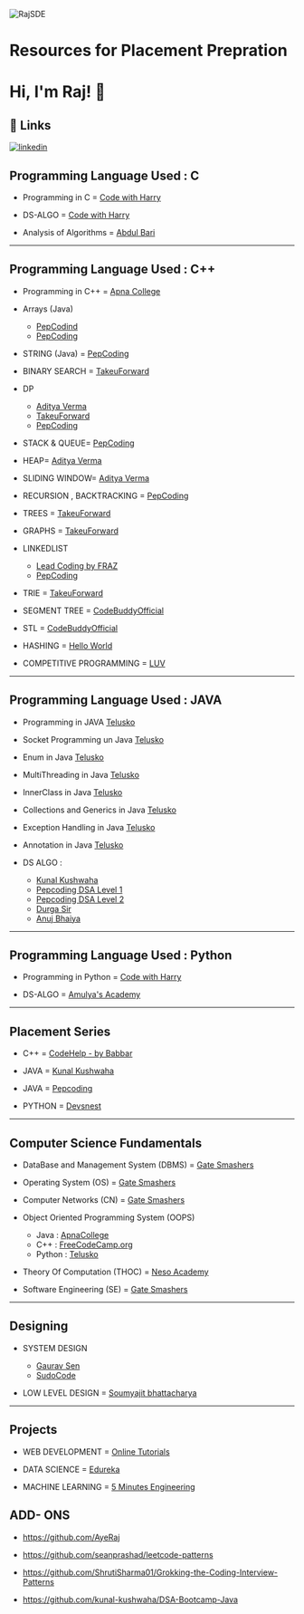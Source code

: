 </p><img src="https://komarev.com/ghpvc/?username=RajSDE&label=Visitors&color=0e75b6&style=flat" alt="RajSDE" />

# Resources for Placement Prepration
# Hi, I'm Raj! 👋
## 🔗 Links
[![linkedin](https://img.shields.io/badge/linkedin-0A66C2?style=for-the-badge&logo=linkedin&logoColor=white)](https://www.linkedin.com/in/ayerajkumar/)

## Programming Language Used : C
- Programming in C = [Code with Harry](https://www.youtube.com/playlist?list=PLu0W_9lII9aiXlHcLx-mDH1Qul38wD3aR)

- DS-ALGO = [Code with Harry](https://www.youtube.com/playlist?list=PLu0W_9lII9ahIappRPN0MCAgtOu3lQjQi)

- Analysis of Algorithms = [Abdul Bari](https://www.youtube.com/playlist?list=PLDN4rrl48XKpZkf03iYFl-O29szjTrs_O)

<hr>

## Programming Language Used : C++

- Programming in C++ = [Apna College](https://youtube.com/playlist?list=PLfqMhTWNBTe0b2nM6JHVCnAkhQRGiZMSJ)

- Arrays (Java)
  - [PepCodind](https://youtube.com/playlist?list=PL-Jc9J83PIiHOV7lm2uSw4ZiVsIRsGS6r)
  - [PepCoding](https://youtube.com/playlist?list=PL-Jc9J83PIiFkOETg2Ybq-FMuJjkZSGeH)

- STRING (Java) = [PepCoding](https://youtube.com/playlist?list=PL-Jc9J83PIiFIKbdCKuYwsV8KaX-jHe0V)

- BINARY SEARCH = [TakeuForward](https://www.youtube.com/playlist?list=PL_z_8CaSLPWeYfhtuKHj-9MpYb6XQJ_f2)

- DP
  - [Aditya Verma](https://www.youtube.com/playlist?list=PL_z_8CaSLPWekqhdCPmFohncHwz8TY2Go)
  - [TakeuForward](https://www.youtube.com/playlist?list=PLgUwDviBIf0qUlt5H_kiKYaNSqJ81PMMY)
  - [PepCoding](https://www.youtube.com/playlist?list=PL-Jc9J83PIiG8fE6rj9F5a6uyQ5WPdqKy)

- STACK & QUEUE= [PepCoding](https://youtube.com/playlist?list=PL-Jc9J83PIiEyUGT3S8zPdTMYojwZPLUM)

- HEAP= [Aditya Verma](https://www.youtube.com/playlist?list=PL_z_8CaSLPWdtY9W22VjnPxG30CXNZpI9)

- SLIDING WINDOW= [Aditya Verma](https://www.youtube.com/playlist?list=PL_z_8CaSLPWeM8BDJmIYDaoQ5zuwyxnfj)

- RECURSION , BACKTRACKING = [PepCoding](https://youtube.com/playlist?list=PL-Jc9J83PIiFxaBahjslhBD1LiJAV7nKs)

- TREES = [TakeuForward](https://www.youtube.com/playlist?list=PLgUwDviBIf0q8Hkd7bK2Bpryj2xVJk8Vk)

- GRAPHS = [TakeuForward](https://www.youtube.com/playlist?list=PLgUwDviBIf0rGEWe64KWas0Nryn7SCRWw)

- LINKEDLIST
  - [Lead Coding by FRAZ](https://www.youtube.com/playlist?list=PLKZaSt2df1gz775Mz-2gLpY9sld5wH8We)
  - [PepCoding](https://youtube.com/playlist?list=PL-Jc9J83PIiF5VZmktfqW6WVU1pxBF6l_)

- TRIE = [TakeuForward](https://www.youtube.com/playlist?list=PLgUwDviBIf0pcIDCZnxhv0LkHf5KzG9zp)

- SEGMENT TREE = [CodeBuddyOfficial](https://www.youtube.com/watch?v=SzLf8DvwIxI&ab_channel=CodeBuddyOfficial)

- STL = [CodeBuddyOfficial](https://www.youtube.com/playlist?list=PLhUBmaJES_g-41r_z-kMGWqQ4Iz-z7Oyo)

- HASHING = [Hello World](https://youtube.com/playlist?list=PLzjZaW71kMwQ-D3oxCEDHAvYu8VC1XOsS)

- COMPETITIVE PROGRAMMING = [LUV](https://www.youtube.com/playlist?list=PLauivoElc3ggagradg8MfOZreCMmXMmJ-)

<hr>

## Programming Language Used : JAVA

- Programming in JAVA [Telusko](https://youtube.com/playlist?list=PLsyeobzWxl7oZ-fxDYkOToURHhMuWD1BK)
- Socket Programming un Java [Telusko](https://youtube.com/playlist?list=PLsyeobzWxl7qRzutQxZ9Xw7QJyr8Zuyif)
- Enum in Java [Telusko](https://youtube.com/playlist?list=PLsyeobzWxl7pqDkHDPUoy75HLb_JLnZIy)
- MultiThreading in Java [Telusko](https://youtube.com/playlist?list=PLsyeobzWxl7rmuFYRpkqLanwoG4pQQ7oW)
- InnerClass in Java [Telusko](https://www.youtube.com/playlist?list=PLsyeobzWxl7pL4Qy1ftJR0CB0NtjAotyD)
- Collections and Generics in Java [Telusko](https://www.youtube.com/playlist?list=PLsyeobzWxl7oJj5BXYF088REBm-K4c_SR)
- Exception Handling in Java [Telusko](https://www.youtube.com/playlist?list=PLsyeobzWxl7rS9B2K1l--VDpCn41gijnV)
- Annotation in Java [Telusko](https://www.youtube.com/playlist?list=PLsyeobzWxl7rGC3gHSbs26-bzmPqUW-ez)


- DS ALGO :
  - [Kunal Kushwaha](https://www.youtube.com/playlist?list=PL9gnSGHSqcnr_DxHsP7AW9ftq0AtAyYqJ)
  - [Pepcoding DSA Level 1](https://youtube.com/playlist?list=PL-Jc9J83PIiFj7YSPl2ulcpwy-mwj1SSk)
  - [Pepcoding DSA Level 2](https://youtube.com/playlist?list=PL-Jc9J83PIiE-181crLG1xSIWhTGKFiMY)
  - [Durga Sir](https://youtube.com/playlist?list=PLd3UqWTnYXOmx_J1774ukG_rvrpyWczm0)
  - [Anuj Bhaiya](https://www.youtube.com/playlist?list=PLUcsbZa0qzu3yNzzAxgvSgRobdUUJvz7p)
  
<hr>   
  
## Programming Language Used : Python

- Programming in Python = [Code with Harry](https://www.youtube.com/playlist?list=PLu0W_9lII9agICnT8t4iYVSZ3eykIAOME)

- DS-ALGO = [Amulya's Academy](https://www.youtube.com/playlist?list=PLzgPDYo_3xukPJdH6hVQ6Iic7KiJuoA-l)

<hr>

## Placement Series
 - C++ = [CodeHelp - by Babbar](https://www.youtube.com/playlist?list=PLDzeHZWIZsTryvtXdMr6rPh4IDexB5NIA)

- JAVA =  [Kunal Kushwaha](https://www.youtube.com/playlist?list=PL9gnSGHSqcnr_DxHsP7AW9ftq0AtAyYqJ)

- JAVA = [Pepcoding](https://www.pepcoding.com/resources/)

- PYTHON = [Devsnest](https://www.youtube.com/playlist?list=PLqcJACtjWm_Xk_9rMh4lQLOfW2E6SAxsF)

<hr>

## Computer Science Fundamentals

- DataBase and Management System (DBMS) =  [Gate Smashers](https://www.youtube.com/playlist?list=PLxCzCOWd7aiFAN6I8CuViBuCdJgiOkT2Y)

- Operating System (OS) =    [Gate Smashers](https://www.youtube.com/playlist?list=PLxCzCOWd7aiGz9donHRrE9I3Mwn6XdP8p)

- Computer Networks (CN) =    [Gate Smashers](https://www.youtube.com/playlist?list=PLxCzCOWd7aiGFBD2-2joCpWOLUrDLvVV_)

- Object Oriented Programming System (OOPS) 
  - Java : [ApnaCollege](https://www.youtube.com/watch?v=bSrm9RXwBaI&ab_channel=ApnaCollege)
  - C++ : [FreeCodeCamp.org](https://www.youtube.com/watch?v=wN0x9eZLix4&ab_channel=freeCodeCamp.org)
  - Python : [Telusko](https://www.youtube.com/watch?v=qiSCMNBIP2g&ab_channel=Telusko)
          
- Theory Of Computation (THOC) = [Neso Academy](https://www.youtube.com/playlist?list=PLBlnK6fEyqRgp46KUv4ZY69yXmpwKOIev)

- Software Engineering (SE) = [Gate Smashers](https://www.youtube.com/playlist?list=PLxCzCOWd7aiEed7SKZBnC6ypFDWYLRvB2)
          
<hr>
  
  ## Designing
         
- SYSTEM DESIGN
  - [Gaurav Sen](https://www.youtube.com/playlist?list=PLMCXHnjXnTnvo6alSjVkgxV-VH6EPyvoX)
  - [SudoCode](https://www.youtube.com/playlist?list=PLTCrU9sGyburBw9wNOHebv9SjlE4Elv5a)

- LOW LEVEL DESIGN = [Soumyajit bhattacharya](https://www.youtube.com/playlist?list=PL12BCqE-Lp650Cg6FZW7SoZwN8Rw1WJI7)

<hr>


## Projects

- WEB DEVELOPMENT = [Online Tutorials](https://youtube.com/playlist?list=PL5e68lK9hEzc8P9BJCSX1k9C8uKAV5Oa5)

- DATA SCIENCE = [Edureka](https://www.youtube.com/watch?v=-ETQ97mXXF0&ab_channel=edureka%21)

- MACHINE LEARNING = [5 Minutes Engineering](https://youtube.com/playlist?list=PLYwpaL_SFmcBhOEPwf5cFwqo5B-cP9G4P)

## ADD- ONS
- https://github.com/AyeRaj

- https://github.com/seanprashad/leetcode-patterns

- https://github.com/ShrutiSharma01/Grokking-the-Coding-Interview-Patterns

- https://github.com/kunal-kushwaha/DSA-Bootcamp-Java

